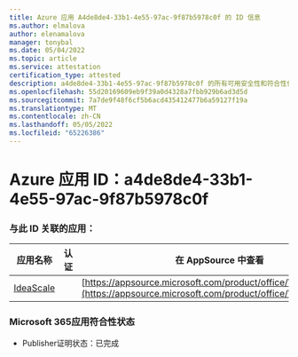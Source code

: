 ```yaml
---
title: Azure 应用 A4de8de4-33b1-4e55-97ac-9f87b5978c0f 的 ID 信息
ms.author: elmalova
author: elenamalova
manager: tonybal
ms.date: 05/04/2022
ms.topic: article
ms.service: attestation
certification_type: attested
description: a4de8de4-33b1-4e55-97ac-9f87b5978c0f 的所有可用安全性和符合性信息。
ms.openlocfilehash: 55d20169609eb9f39a0d4328a7fbb929b6ad3d5d
ms.sourcegitcommit: 7a7de9f48f6cf5b6acd435412477b6a59127f19a
ms.translationtype: MT
ms.contentlocale: zh-CN
ms.lasthandoff: 05/05/2022
ms.locfileid: "65226386"
---
```

# <a name="azure-app-id-a4de8de4-33b1-4e55-97ac-9f87b5978c0f"></a>Azure 应用 ID：a4de8de4-33b1-4e55-97ac-9f87b5978c0f


### <a name="apps-associated-with-this-id"></a>与此 ID 关联的应用：
| **应用名称** | **认证** | **在 AppSource 中查看** |
|--------------|---------------|-----------------------|
| [IdeaScale](../forward/WA200003868.md) |  | [https://appsource.microsoft.com/product/office/WA200003868](https://appsource.microsoft.com/product/office/WA200003868) |

### <a name="microsoft-365-app-compliance-status"></a>Microsoft 365应用符合性状态
- Publisher证明状态：已完成
